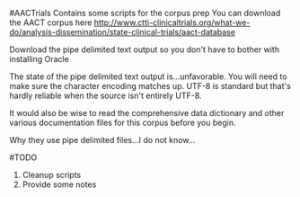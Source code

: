 #AACTrials
Contains some scripts for the corpus prep
You can download the AACT corpus here
http://www.ctti-clinicaltrials.org/what-we-do/analysis-dissemination/state-clinical-trials/aact-database

Download the pipe delimited text output so you don't have to bother with installing Oracle

The state of the pipe delimited text output is...unfavorable. You will need to make sure the character encoding matches up. UTF-8 is standard but that's hardly reliable when the source isn't entirely UTF-8.

It would also be wise to read the comprehensive data dictionary and other various documentation files for this corpus before you begin.

Why they use pipe delimited files...I do not know...

#TODO
1. Cleanup scripts
2. Provide some notes






